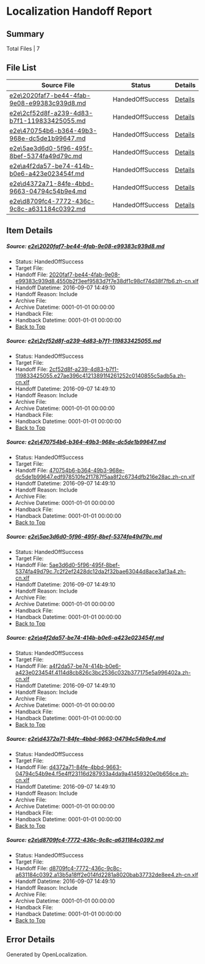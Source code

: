 # <a name='report-top'></a> Localization Handoff Report

## Summary
 Total Files | 7

## File List
 Source File | Status | Details 
 ----------- | ------ | ------- 
 [e2e\2020faf7-be44-4fab-9e08-e99383c939d8.md](https://github.com/OpenLocalizationTestOrg/ol-test0/blob/7dc17a1648bcc82b55eb23b0cdcde7dd3d544b7c/e2e/2020faf7-be44-4fab-9e08-e99383c939d8.md) | HandedOffSuccess | [Details](#7a4de5fce735491f0ee0dd0f88cc64c94af875001)
 [e2e\2cf52d8f-a239-4d83-b7f1-119833425055.md](https://github.com/OpenLocalizationTestOrg/ol-test0/blob/7dc17a1648bcc82b55eb23b0cdcde7dd3d544b7c/e2e/2cf52d8f-a239-4d83-b7f1-119833425055.md) | HandedOffSuccess | [Details](#243828d971b8c767008d20afb3da44ea45ee838e2)
 [e2e\470754b6-b364-49b3-968e-dc5de1b99647.md](https://github.com/OpenLocalizationTestOrg/ol-test0/blob/7dc17a1648bcc82b55eb23b0cdcde7dd3d544b7c/e2e/470754b6-b364-49b3-968e-dc5de1b99647.md) | HandedOffSuccess | [Details](#9b574ff6b13e43726b8a4b472cd7e4f24f0bb5803)
 [e2e\5ae3d6d0-5f96-495f-8bef-5374fa49d79c.md](https://github.com/OpenLocalizationTestOrg/ol-test0/blob/7dc17a1648bcc82b55eb23b0cdcde7dd3d544b7c/e2e/5ae3d6d0-5f96-495f-8bef-5374fa49d79c.md) | HandedOffSuccess | [Details](#e8835fa9d946334ea9939b908d3e8f95dd61918e4)
 [e2e\a4f2da57-be74-414b-b0e6-a423e023454f.md](https://github.com/OpenLocalizationTestOrg/ol-test0/blob/7dc17a1648bcc82b55eb23b0cdcde7dd3d544b7c/e2e/a4f2da57-be74-414b-b0e6-a423e023454f.md) | HandedOffSuccess | [Details](#d2dcd18b9853c9eac702504b778aa63e18ca210c6)
 [e2e\d4372a71-84fe-4bbd-9663-04794c54b9e4.md](https://github.com/OpenLocalizationTestOrg/ol-test0/blob/7dc17a1648bcc82b55eb23b0cdcde7dd3d544b7c/e2e/d4372a71-84fe-4bbd-9663-04794c54b9e4.md) | HandedOffSuccess | [Details](#5c7510c62d34661037f900c0d9d06679204cd1798)
 [e2e\d8709fc4-7772-436c-9c8c-a631184c0392.md](https://github.com/OpenLocalizationTestOrg/ol-test0/blob/7dc17a1648bcc82b55eb23b0cdcde7dd3d544b7c/e2e/d8709fc4-7772-436c-9c8c-a631184c0392.md) | HandedOffSuccess | [Details](#d19b61746874a8f1d6b01f112d04586e49ef927f9)

## Item Details
##### <a name='7a4de5fce735491f0ee0dd0f88cc64c94af875001'></a> Source: [e2e\2020faf7-be44-4fab-9e08-e99383c939d8.md](https://github.com/OpenLocalizationTestOrg/ol-test0/blob/7dc17a1648bcc82b55eb23b0cdcde7dd3d544b7c/e2e/2020faf7-be44-4fab-9e08-e99383c939d8.md)
* Status: HandedOffSuccess
* Target File: 
* Handoff File: [2020faf7-be44-4fab-9e08-e99383c939d8.4550b2f3eef9583d7f7e38df1c98cf74d38f7fb6.zh-cn.xlf](https://github.com/OpenLocalizationTestOrg/ol-test0-handoff/blob/e0242ac64c1b143e48894c52c5753e6e9053396a/ol-handoff/OpenLocalizationTestOrg/ol-test0-zhcn/yuwzho/ht/2020faf7-be44-4fab-9e08-e99383c939d8.4550b2f3eef9583d7f7e38df1c98cf74d38f7fb6.zh-cn.xlf)
* Handoff Datetime: 2016-09-07 14:49:10
* Handoff Reason: Include
* Archive File: 
* Archive Datetime: 0001-01-01 00:00:00
* Handback File: 
* Handback Datetime: 0001-01-01 00:00:00
* [Back to Top](#report-top)

##### <a name='243828d971b8c767008d20afb3da44ea45ee838e2'></a> Source: [e2e\2cf52d8f-a239-4d83-b7f1-119833425055.md](https://github.com/OpenLocalizationTestOrg/ol-test0/blob/7dc17a1648bcc82b55eb23b0cdcde7dd3d544b7c/e2e/2cf52d8f-a239-4d83-b7f1-119833425055.md)
* Status: HandedOffSuccess
* Target File: 
* Handoff File: [2cf52d8f-a239-4d83-b7f1-119833425055.e27ae396c41213891f4261252c0140855c5adb5a.zh-cn.xlf](https://github.com/OpenLocalizationTestOrg/ol-test0-handoff/blob/e0242ac64c1b143e48894c52c5753e6e9053396a/ol-handoff/OpenLocalizationTestOrg/ol-test0-zhcn/yuwzho/ht/2cf52d8f-a239-4d83-b7f1-119833425055.e27ae396c41213891f4261252c0140855c5adb5a.zh-cn.xlf)
* Handoff Datetime: 2016-09-07 14:49:10
* Handoff Reason: Include
* Archive File: 
* Archive Datetime: 0001-01-01 00:00:00
* Handback File: 
* Handback Datetime: 0001-01-01 00:00:00
* [Back to Top](#report-top)

##### <a name='9b574ff6b13e43726b8a4b472cd7e4f24f0bb5803'></a> Source: [e2e\470754b6-b364-49b3-968e-dc5de1b99647.md](https://github.com/OpenLocalizationTestOrg/ol-test0/blob/7dc17a1648bcc82b55eb23b0cdcde7dd3d544b7c/e2e/470754b6-b364-49b3-968e-dc5de1b99647.md)
* Status: HandedOffSuccess
* Target File: 
* Handoff File: [470754b6-b364-49b3-968e-dc5de1b99647.edf978510fe2f1787f5aa8f2c6734dfb216e28ac.zh-cn.xlf](https://github.com/OpenLocalizationTestOrg/ol-test0-handoff/blob/e0242ac64c1b143e48894c52c5753e6e9053396a/ol-handoff/OpenLocalizationTestOrg/ol-test0-zhcn/yuwzho/ht/470754b6-b364-49b3-968e-dc5de1b99647.edf978510fe2f1787f5aa8f2c6734dfb216e28ac.zh-cn.xlf)
* Handoff Datetime: 2016-09-07 14:49:10
* Handoff Reason: Include
* Archive File: 
* Archive Datetime: 0001-01-01 00:00:00
* Handback File: 
* Handback Datetime: 0001-01-01 00:00:00
* [Back to Top](#report-top)

##### <a name='e8835fa9d946334ea9939b908d3e8f95dd61918e4'></a> Source: [e2e\5ae3d6d0-5f96-495f-8bef-5374fa49d79c.md](https://github.com/OpenLocalizationTestOrg/ol-test0/blob/7dc17a1648bcc82b55eb23b0cdcde7dd3d544b7c/e2e/5ae3d6d0-5f96-495f-8bef-5374fa49d79c.md)
* Status: HandedOffSuccess
* Target File: 
* Handoff File: [5ae3d6d0-5f96-495f-8bef-5374fa49d79c.7c2f2ef2428dc12da2f32bae63044d8ace3af3a4.zh-cn.xlf](https://github.com/OpenLocalizationTestOrg/ol-test0-handoff/blob/e0242ac64c1b143e48894c52c5753e6e9053396a/ol-handoff/OpenLocalizationTestOrg/ol-test0-zhcn/yuwzho/ht/5ae3d6d0-5f96-495f-8bef-5374fa49d79c.7c2f2ef2428dc12da2f32bae63044d8ace3af3a4.zh-cn.xlf)
* Handoff Datetime: 2016-09-07 14:49:10
* Handoff Reason: Include
* Archive File: 
* Archive Datetime: 0001-01-01 00:00:00
* Handback File: 
* Handback Datetime: 0001-01-01 00:00:00
* [Back to Top](#report-top)

##### <a name='d2dcd18b9853c9eac702504b778aa63e18ca210c6'></a> Source: [e2e\a4f2da57-be74-414b-b0e6-a423e023454f.md](https://github.com/OpenLocalizationTestOrg/ol-test0/blob/7dc17a1648bcc82b55eb23b0cdcde7dd3d544b7c/e2e/a4f2da57-be74-414b-b0e6-a423e023454f.md)
* Status: HandedOffSuccess
* Target File: 
* Handoff File: [a4f2da57-be74-414b-b0e6-a423e023454f.4114d8cb826c3bc2536c032b377175e5a996402a.zh-cn.xlf](https://github.com/OpenLocalizationTestOrg/ol-test0-handoff/blob/e0242ac64c1b143e48894c52c5753e6e9053396a/ol-handoff/OpenLocalizationTestOrg/ol-test0-zhcn/yuwzho/ht/a4f2da57-be74-414b-b0e6-a423e023454f.4114d8cb826c3bc2536c032b377175e5a996402a.zh-cn.xlf)
* Handoff Datetime: 2016-09-07 14:49:10
* Handoff Reason: Include
* Archive File: 
* Archive Datetime: 0001-01-01 00:00:00
* Handback File: 
* Handback Datetime: 0001-01-01 00:00:00
* [Back to Top](#report-top)

##### <a name='5c7510c62d34661037f900c0d9d06679204cd1798'></a> Source: [e2e\d4372a71-84fe-4bbd-9663-04794c54b9e4.md](https://github.com/OpenLocalizationTestOrg/ol-test0/blob/7dc17a1648bcc82b55eb23b0cdcde7dd3d544b7c/e2e/d4372a71-84fe-4bbd-9663-04794c54b9e4.md)
* Status: HandedOffSuccess
* Target File: 
* Handoff File: [d4372a71-84fe-4bbd-9663-04794c54b9e4.f5e4ff23116d287933a4da9a41459320e0b656ce.zh-cn.xlf](https://github.com/OpenLocalizationTestOrg/ol-test0-handoff/blob/e0242ac64c1b143e48894c52c5753e6e9053396a/ol-handoff/OpenLocalizationTestOrg/ol-test0-zhcn/yuwzho/ht/d4372a71-84fe-4bbd-9663-04794c54b9e4.f5e4ff23116d287933a4da9a41459320e0b656ce.zh-cn.xlf)
* Handoff Datetime: 2016-09-07 14:49:10
* Handoff Reason: Include
* Archive File: 
* Archive Datetime: 0001-01-01 00:00:00
* Handback File: 
* Handback Datetime: 0001-01-01 00:00:00
* [Back to Top](#report-top)

##### <a name='d19b61746874a8f1d6b01f112d04586e49ef927f9'></a> Source: [e2e\d8709fc4-7772-436c-9c8c-a631184c0392.md](https://github.com/OpenLocalizationTestOrg/ol-test0/blob/7dc17a1648bcc82b55eb23b0cdcde7dd3d544b7c/e2e/d8709fc4-7772-436c-9c8c-a631184c0392.md)
* Status: HandedOffSuccess
* Target File: 
* Handoff File: [d8709fc4-7772-436c-9c8c-a631184c0392.a13b5a18ff2e014fd2281a8020bab37732de8ee4.zh-cn.xlf](https://github.com/OpenLocalizationTestOrg/ol-test0-handoff/blob/e0242ac64c1b143e48894c52c5753e6e9053396a/ol-handoff/OpenLocalizationTestOrg/ol-test0-zhcn/yuwzho/ht/d8709fc4-7772-436c-9c8c-a631184c0392.a13b5a18ff2e014fd2281a8020bab37732de8ee4.zh-cn.xlf)
* Handoff Datetime: 2016-09-07 14:49:10
* Handoff Reason: Include
* Archive File: 
* Archive Datetime: 0001-01-01 00:00:00
* Handback File: 
* Handback Datetime: 0001-01-01 00:00:00
* [Back to Top](#report-top)


## Error Details

Generated by OpenLocalization.
